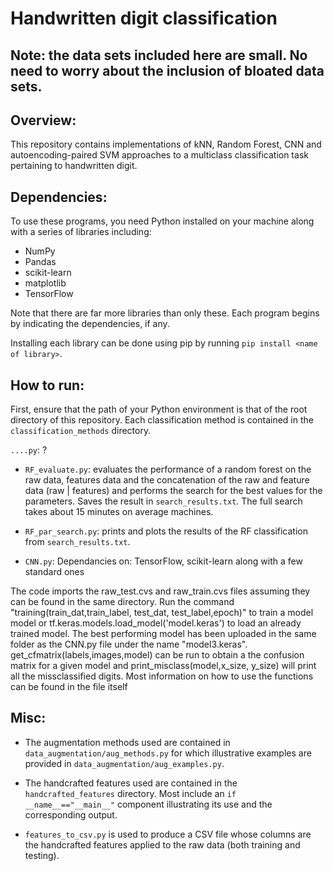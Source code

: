# Handwritten digit classification

## Note: the data sets included here are small. No need to worry about the inclusion of bloated data sets.

## Overview:
This repository contains implementations of kNN, Random Forest, CNN and autoencoding-paired SVM approaches to a multiclass classification task pertaining to handwritten digit.

## Dependencies:
To use these programs, you need Python installed on your machine along with a series of libraries including:
- NumPy
- Pandas
- scikit-learn
- matplotlib
- TensorFlow

Note that there are far more libraries than only these. Each program begins by indicating the dependencies, if any.

Installing each library can be done using pip by running `pip install <name of library>`.

## How to run:
First, ensure that the path of your Python environment is that of the root directory of this repository. Each classification method is contained in the `classification_methods` directory.

`....py`: ?

- `RF_evaluate.py`: evaluates the performance of a random forest on the raw data, features data and the concatenation of the raw and feature data (raw | features) and performs the search for the best values for the parameters. Saves the result in `search_results.txt`. The full search takes about 15 minutes on average machines.

- `RF_par_search.py`: prints and plots the results of the RF classification from `search_results.txt`.

- `CNN.py`:
Dependancies on: TensorFlow, scikit-learn along with a few standard ones

The code imports the raw_test.cvs and raw_train.cvs files assuming they can be found in the same directory. Run the command "training(train_dat,train_label, test_dat, test_label,epoch)" to train a model model or tf.keras.models.load_model('model.keras') to load an already trained model. The best performing model has been uploaded in the same folder as the CNN.py file under the name "model3.keras". get_cfmatrix(labels,images,model) can be run to obtain a the confusion matrix for a given model and print_misclass(model,x_size, y_size) will print all the missclassified digits. Most information on how to use the functions can be found in the file itself

## Misc:
- The augmentation methods used are contained in `data_augmentation/aug_methods.py` for which illustrative examples are provided in `data_augmentation/aug_examples.py`.

- The handcrafted features used are contained in the `handcrafted_features` directory. Most include an `if __name__=="__main__"` component illustrating its use and the corresponding output.

- `features_to_csv.py` is used to produce a CSV file whose columns are the handcrafted features applied to the raw data (both training and testing).
